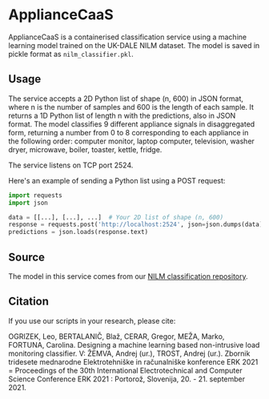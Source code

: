 # ApplianceCaaS

ApplianceCaaS is a containerised classification service using a machine learning model trained on the UK-DALE NILM dataset. The model is saved in pickle format as `nilm_classifier.pkl`.

## Usage

The service accepts a 2D Python list of shape (n, 600) in JSON format, where n is the number of samples and 600 is the length of each sample. It returns a 1D Python list of length n with the predictions, also in JSON format. The model classifies 9 different appliance signals in disaggregated form, returning a number from 0 to 8 corresponding to each appliance in the following order: computer monitor, laptop computer, television, washer dryer, microwave, boiler, toaster, kettle, fridge.

The service listens on TCP port 2524.

Here's an example of sending a Python list using a POST request:

```python
import requests
import json

data = [[...], [...], ...]  # Your 2D list of shape (n, 600)
response = requests.post('http://localhost:2524', json=json.dumps(data))
predictions = json.loads(response.text)
```

## Source

The model in this service comes from our [NILM classification repository](https://github.com/sensorlab/ApplianceClassification).

## Citation

If you use our scripts in your research, please cite:

OGRIZEK, Leo, BERTALANIČ, Blaž, CERAR, Gregor, MEŽA, Marko, FORTUNA, Carolina. Designing a machine learning based non-intrusive load monitoring classifier. V: ŽEMVA, Andrej (ur.), TROST, Andrej (ur.). Zbornik tridesete mednarodne Elektrotehniške in računalniške konference ERK 2021 = Proceedings of the 30th International Electrotechnical and Computer Science Conference ERK 2021 : Portorož, Slovenija, 20. - 21. september 2021.
